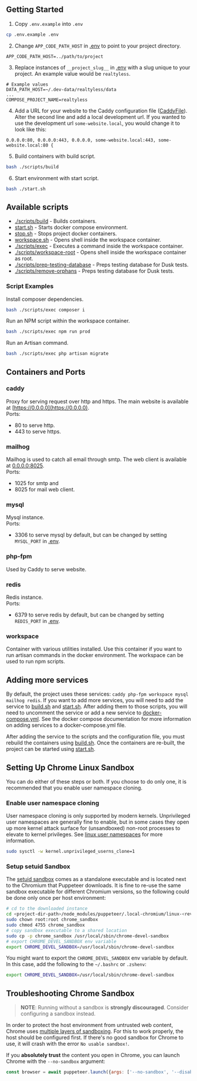 ## Getting Started

1. Copy `.env.example` into `.env`
```bash
cp .env.example .env
```

2. Change `APP_CODE_PATH_HOST` in [.env](.env) to point to your project directory.
```environment
APP_CODE_PATH_HOST=../path/to/project
```

3. Replace instances of `__project_slug__` in [.env](.env) with a slug unique to your project. An example value would be `realtyless`.
```environment
# Example values
DATA_PATH_HOST=~/.dev-data/realtyless/data
...
COMPOSE_PROJECT_NAME=realtyless
```

4. Add a URL for your website to the Caddy configuration file ([CaddyFile](./caddy/caddy/Caddyfile)). Alter the second line and add a local development url. If you wanted to use the development url `some-website.local`, you would change it to look like this:
```caddy
0.0.0.0:80, 0.0.0.0:443, 0.0.0.0, some-website.local:443, some-website.local:80 {
```

5. Build containers with build script.
```bash
bash ./scripts/build
```

6. Start environment with start script.
```bash
bash ./start.sh
```

## Available scripts

* [./scripts/build](./scripts/build) - Builds containers.
* [start.sh](start.sh) - Starts docker compose environment.
* [stop.sh](stop.sh) - Stops project docker containers.
* [workspace.sh](workspace.sh) - Opens shell inside the workspace container.
* [./scripts/exec](./scripts/exec) - Executes a command inside the workspace container.
* [./scripts/workspace-root](./scripts/workspace-root) - Opens shell inside the workspace container as root.
* [./scripts/prep-testing-database](./scripts/prep-testing-database) - Preps testing database for Dusk tests.
* [./scripts/remove-orphans](./scripts/remove-orphans) - Preps testing database for Dusk tests.

### Script Examples
Install composer dependencies.
```bash
bash ./scripts/exec composer i
```

Run an NPM script within the workspace container.
```bash
bash ./scripts/exec npm run prod
```

Run an Artisan command.
```bash
bash ./scripts/exec php artisan migrate
```

## Containers and Ports

### caddy
Proxy for serving request over http and https.  The main website is available at [https://0.0.0.0](https://0.0.0.0).  
Ports:
*  80 to serve http.
*  443 to serve https.

### mailhog
Mailhog is used to catch all email through smtp.  The web client is available at [0.0.0.0:8025](0.0.0.0:8025).  
Ports:
* 1025 for smtp and
* 8025 for mail web client.

### mysql
Mysql instance.  
Ports:
*  3306 to serve mysql by default, but can be changed by setting `MYSQL_PORT` in [.env](.env).

### php-fpm
Used by Caddy to serve website.

### redis
Redis instance.  
Ports:
*  6379 to serve redis by default, but can be changed by setting `REDIS_PORT` in [.env](.env).

### workspace
Container with various utilities installed.  Use this container if you want to run artisan commands in the docker environment.  The workspace can be used to run npm scripts.

## Adding more services
By default, the project uses these services: `caddy php-fpm workspace mysql mailhog redis`.  If you want to add more services, you will need to add the service to [build.sh](build.sh) and [start.sh](start.sh).  After adding them to those scripts, you will need to uncomment the service or add a new service to [docker-compose.yml](./docker-compose.yml).  See the docker compose documentation for more information on adding services to a docker-compose.yml file.

After adding the service to the scripts and the configuration file, you must rebuild the containers using [build.sh](./build.sh).  Once the containers are re-built, the project can be started using [start.sh](./start.sh).

## Setting Up Chrome Linux Sandbox

You can do either of these steps or both.  If you choose to do only one, it is recommended that you enable user namespace cloning.

### Enable user namespace cloning

User namespace cloning is only supported by modern kernels. Unprivileged user namespaces are generally fine to enable,
but in some cases they open up more kernel attack surface for (unsandboxed) non-root processes to elevate to
kernel privileges. See [linux user namespaces](http://man7.org/linux/man-pages/man7/user_namespaces.7.html) for more information.

```bash
sudo sysctl -w kernel.unprivileged_userns_clone=1
```

### Setup setuid Sandbox

The [setuid sandbox](https://chromium.googlesource.com/chromium/src/+/HEAD/docs/linux/suid_sandbox_development.md) comes as a standalone executable and is located next to the Chromium that Puppeteer downloads. It is
fine to re-use the same sandbox executable for different Chromium versions, so the following could be
done only once per host environment:

```bash
# cd to the downloaded instance
cd <project-dir-path>/node_modules/puppeteer/.local-chromium/linux-<revision>/chrome-linux/
sudo chown root:root chrome_sandbox
sudo chmod 4755 chrome_sandbox
# copy sandbox executable to a shared location
sudo cp -p chrome_sandbox /usr/local/sbin/chrome-devel-sandbox
# export CHROME_DEVEL_SANDBOX env variable
export CHROME_DEVEL_SANDBOX=/usr/local/sbin/chrome-devel-sandbox
```

You might want to export the `CHROME_DEVEL_SANDBOX` env variable by default. In this case, add the following to the `~/.bashrc`
or `.zshenv`:

```bash
export CHROME_DEVEL_SANDBOX=/usr/local/sbin/chrome-devel-sandbox
```

## Troubleshooting Chrome Sandbox

> **NOTE**: Running without a sandbox is **strongly discouraged**. Consider configuring a sandbox instead.

In order to protect the host environment from untrusted web content, Chrome uses [multiple layers of sandboxing](https://chromium.googlesource.com/chromium/src/+/HEAD/docs/linux/sandboxing.md). For this to work properly,
the host should be configured first. If there's no good sandbox for Chrome to use, it will crash
with the error `No usable sandbox!`.

If you **absolutely trust** the content you open in Chrome, you can launch Chrome
with the `--no-sandbox` argument:

```js
const browser = await puppeteer.launch({args: ['--no-sandbox', '--disable-setuid-sandbox']});
```

